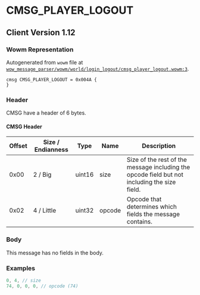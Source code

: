 # CMSG_PLAYER_LOGOUT

## Client Version 1.12

### Wowm Representation

Autogenerated from `wowm` file at [`wow_message_parser/wowm/world/login_logout/cmsg_player_logout.wowm:3`](https://github.com/gtker/wow_messages/tree/main/wow_message_parser/wowm/world/login_logout/cmsg_player_logout.wowm#L3).
```rust,ignore
cmsg CMSG_PLAYER_LOGOUT = 0x004A {
}
```
### Header

CMSG have a header of 6 bytes.

#### CMSG Header

| Offset | Size / Endianness | Type   | Name   | Description |
| ------ | ----------------- | ------ | ------ | ----------- |
| 0x00   | 2 / Big           | uint16 | size   | Size of the rest of the message including the opcode field but not including the size field.|
| 0x02   | 4 / Little        | uint32 | opcode | Opcode that determines which fields the message contains.|

### Body

This message has no fields in the body.

### Examples
```c
0, 4, // size
74, 0, 0, 0, // opcode (74)
```
